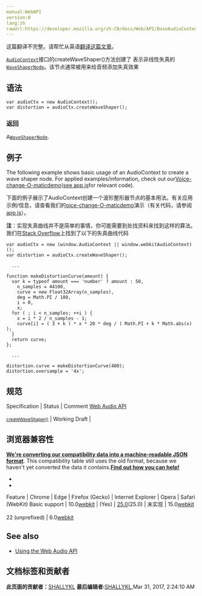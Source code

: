 ```yaml
---
manual:WebAPI
version:0
lang:zh
rawUrl:https://developer.mozilla.org/zh-CN/docs/Web/API/BaseAudioContext/createWaveShaper
---
```




这篇翻译不完整。请帮忙从英语[翻译这篇文章](%22959 "")。






[`AudioContext`](%2544 "AudioContext接口表示由音频模块连接而成的音频处理图，每个模块对应一个AudioNode。AudioContext可以控制它所包含的节点的创建，以及音频处理、解码操作的执行。做任何事情之前都要先创建AudioContext对象，因为一切都发生在这个环境之中。")接口的createWaveShaper()方法创建了 表示非线性失真的[`WaveShaperNode`](%3289 "此页面仍未被本地化, 期待您的翻译!")。该节点通常被用来给音频添加失真效果


## 语法<a name="语法"></a>

```
var audioCtx = new AudioContext();
var distortion = audioCtx.createWaveShaper();
```

### 返回<a name="Description"></a>


A[`WaveShaperNode`](%3289 "此页面仍未被本地化, 期待您的翻译!").


## 例子<a name="Example"></a>


The following example shows basic usage of an AudioContext to create a wave shaper node. For applied examples/information, check out our[Voice-change-O-matic](%3848 "")[demo](%3848 "")([see app.js](%11462 "")for relevant code).



下面的例子展示了AudioContext创建一个波形整形器节点的基本用法。有关应用示例/信息，请查看我们的[oice-change-O-matic](%3848 "")[demo](%3848 "")演示（有关代码，请参阅[app.js](%11462 "")）。



**注**：实现失真曲线并不是简单的事情，你可能需要到处找资料来找到这样的算法。我们在[Stack Overflow](%20194 "")上找到了以下的失真曲线代码



```
var audioCtx = new (window.AudioContext || window.webkitAudioContext)();
var distortion = audioCtx.createWaveShaper();

  ...

function makeDistortionCurve(amount) {
  var k = typeof amount === 'number' ? amount : 50,
    n_samples = 44100,
    curve = new Float32Array(n_samples),
    deg = Math.PI / 180,
    i = 0,
    x;
  for ( ; i < n_samples; ++i ) {
    x = i * 2 / n_samples - 1;
    curve[i] = ( 3 + k ) * x * 20 * deg / ( Math.PI + k * Math.abs(x) );
  }
  return curve;
};

  ...

distortion.curve = makeDistortionCurve(400);
distortion.oversample = '4x';
```

## 规范<a name="规范"></a>
Specification | Status | Comment 
[Web Audio API<br></br><small>createWaveShaper()</small>](%22960 "") | Working Draft |  


## 浏览器兼容性<a name="浏览器兼容性"></a>


**[We&#39;re converting our compatibility data into a machine-readable JSON format](%3344 "")**. This compatibility table still uses the old format, because we haven&#39;t yet converted the data it contains.**[Find out how you can help!](%3392 "")**


* 
* 
Feature | Chrome | Edge | Firefox (Gecko) | Internet Explorer | Opera | Safari (WebKit) 
Basic support | 10.0[webkit](%3568 "The name of this feature is prefixed with 'webkit' as this browser considers it experimental") | (Yes) | [25.0](%3679 "Released on 2013-10-29.")(25.0) | 未实现 | 15.0[webkit](%3568 "The name of this feature is prefixed with 'webkit' as this browser considers it experimental")<br></br>22 (unprefixed) | 6.0[webkit](%3568 "The name of this feature is prefixed with 'webkit' as this browser considers it experimental") 





## See also<a name="See_also"></a>

* [Using the Web Audio API](%3811 "")



## 文档标签和贡献者
**此页面的贡献者：**[SHALLYKL](%22775 "")
**最后编辑者:**[SHALLYKL](%22775 ""),<time>Mar 31, 2017, 2:24:10 AM</time>


